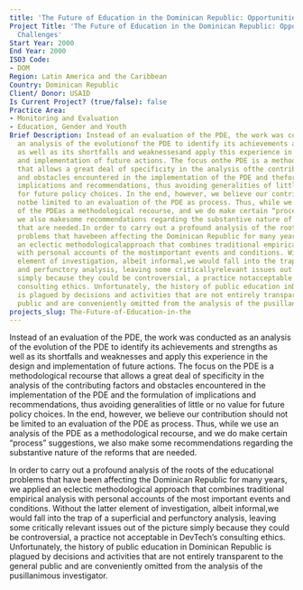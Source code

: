 ```yaml
---
title: 'The Future of Education in the Dominican Republic: Opportunities and Challenges'
Project Title: 'The Future of Education in the Dominican Republic: Opportunities and
  Challenges'
Start Year: 2000
End Year: 2000
ISO3 Code:
- DOM
Region: Latin America and the Caribbean
Country: Dominican Republic
Client/ Donor: USAID
Is Current Project? (true/false): false
Practice Area:
- Monitoring and Evaluation
- Education, Gender and Youth
Brief Description: Instead of an evaluation of the PDE, the work was conducted as
  an analysis of the evolutionof the PDE to identify its achievements and strengths
  as well as its shortfalls and weaknessesand apply this experience in the design
  and implementation of future actions. The focus onthe PDE is a methodological recourse
  that allows a great deal of specificity in the analysis ofthe contributing factors
  and obstacles encountered in the implementation of the PDE and theformulation of
  implications and recommendations, thus avoiding generalities of little or novalue
  for future policy choices. In the end, however, we believe our contribution should
  notbe limited to an evaluation of the PDE as process. Thus, while we use an analysis
  of the PDEas a methodological recourse, and we do make certain “process” suggestions,
  we also makesome recommendations regarding the substantive nature of the reforms
  that are needed.In order to carry out a profound analysis of the roots of the educational
  problems that havebeen affecting the Dominican Republic for many years, we applied
  an eclectic methodologicalapproach that combines traditional empirical analysis
  with personal accounts of the mostimportant events and conditions. Without the latter
  element of investigation, albeit informal,we would fall into the trap of a superficial
  and perfunctory analysis, leaving some criticallyrelevant issues out of the picture
  simply because they could be controversial, a practice notacceptable in DevTech’s
  consulting ethics. Unfortunately, the history of public education inDominican Republic
  is plagued by decisions and activities that are not entirely transparent tothe general
  public and are conveniently omitted from the analysis of the pusillanimousinvestigator.
projects_slug: The-Future-of-Education-in-the
---
```


Instead of an evaluation of the PDE, the work was conducted as an analysis of the evolution of the PDE to identify its achievements and strengths as well as its shortfalls and weaknesses and apply this experience in the design and implementation of future actions. The focus on the PDE is a methodological recourse that allows a great deal of specificity in the analysis of the contributing factors and obstacles encountered in the implementation of the PDE and the formulation of implications and recommendations, thus avoiding generalities of little or no value for future policy choices. In the end, however, we believe our contribution should not be limited to an evaluation of the PDE as process. Thus, while we use an analysis of the PDE as a methodological recourse, and we do make certain “process” suggestions, we also make some recommendations regarding the substantive nature of the reforms that are needed.

In order to carry out a profound analysis of the roots of the educational problems that have been affecting the Dominican Republic for many years, we applied an eclectic methodological approach that combines traditional empirical analysis with personal accounts of the most important events and conditions. Without the latter element of investigation, albeit informal,we would fall into the trap of a superficial and perfunctory analysis, leaving some critically relevant issues out of the picture simply because they could be controversial, a practice not acceptable in DevTech’s consulting ethics. Unfortunately, the history of public education in Dominican Republic is plagued by decisions and activities that are not entirely transparent to the general public and are conveniently omitted from the analysis of the pusillanimous investigator.